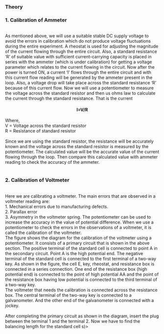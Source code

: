 ### Theory
<h3>1. Calibration of Ammeter </h3> <br>
As mentioned above, we will use a suitable stable DC supply voltage to avoid the errors in calibration which do not produce voltage fluctuations during the entire experiment. A rheostat is used for adjusting the magnitude of the current flowing through the entire circuit. Also, a standard resistance ‘R’ of suitable value with sufficient current-carrying capacity is placed in series with the ammeter (which is under calibration) for getting a voltage parameter which relates to the current flowing in the circuit. 
Now after the power is turned ON, a current ‘I’ flows through the entire circuit and with this current flow reading will be generated by the ammeter present in the loop. Also, a voltage drop will take place across the standard resistance ‘R’ because of this current flow. 
Now we will use a potentiometer to measure the voltage across the standard resistor and then us ohms law to calculate the current through the standard resistance. 
That is the current  <br>    
 <h4>                     
<p align="center">
  I=V/R
</p>
 </h4>
Where,<br>
            V = Voltage across the standard resistor  <br>
            R = Resistance of standard resistor 
<br><br>
Since we are using the standard resistor, the resistance will be accurately known and the voltage across the standard resistor is measured by the potentiometer. The calculated value will be the accurate value of the current flowing through the loop. Then compare this calculated value with ammeter reading to check the accuracy of the ammeter.<br>  
<br>

<h3>2. Calibration of Voltmeter  </h3><br>
Here we are calibrating a voltmeter. The main errors that are observed in a voltmeter reading are:<br>
1. Mechanical errors due to manufacturing defects. <br>
2. Parallax error <br>
3. Asymmetry in the voltmeter spring.<pr> 
The potentiometer can be used to increase the accuracy in the value of potential difference. <pr>
When we use a potentiometer to check the errors in the observations of a voltmeter, it is called the calibration of the voltmeter. <br>
The figure shows the diagram for the calibration of the voltmeter using a potentiometer. 
It consists of a primary circuit that is shown in the above section. The positive terminal of the standard cell is connected to point A in the secondary circuit. Point A is the high potential end. The negative terminal of the standard cell is connected to the first terminal of a two-way key. As shown in the figure, the cell E, key, rheostat, and resistance box is connected in a series connection. One end of the resistance box (high potential end) is connected to the point of high potential AA and the point of the resistance box having low potential is connected to the third terminal of a two-way key.  <br>
The voltmeter that needs the calibration is connected across the resistance box. The central terminal of the two-way key is connected to a galvanometer. And the other end of the galvanometer is connected with a jockey. <br><br>
After completing the primary circuit as shown in the diagram, insert the plug between the terminal 1 and the terminal 2. Now we have to find the balancing length for the standard cell 
  <th (E<sub>s</sub>)>


